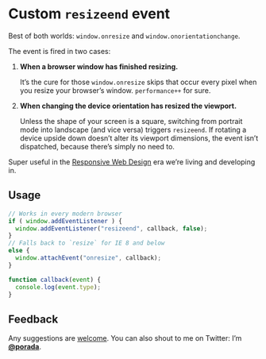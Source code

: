# Custom `resizeend` event

Best of both worlds: `window.onresize` and `window.onorientationchange`.

The event is fired in two cases:

1. **When a browser window has finished resizing.**

    It’s the cure for those `window.onresize` skips that occur every pixel when you resize your browser’s window. `performance++` for sure.

2. **When changing the device orientation has resized the viewport.**

    Unless the shape of your screen is a square, switching from portrait mode into landscape (and vice versa) triggers `resizeend`. If rotating a device upside down doesn’t alter its viewport dimensions, the event isn’t dispatched, because there’s simply no need to.

Super useful in the [Responsive Web Design](http://en.wikipedia.org/wiki/Responsive_Web_Design) era we’re living and developing in.

## Usage

```javascript
// Works in every modern browser
if ( window.addEventListener ) {
  window.addEventListener("resizeend", callback, false);
}
// Falls back to `resize` for IE 8 and below
else {
  window.attachEvent("onresize", callback);
}

function callback(event) {
  console.log(event.type);
}
```

## Feedback

Any suggestions are [welcome](https://github.com/porada/resizeend/issues). You can also shout to me on Twitter: I’m **[@porada](http://twitter.com/porada)**.